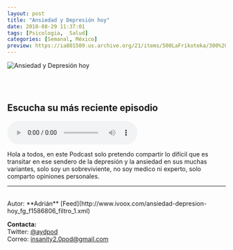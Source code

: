 ```yaml
---
layout: post
title: "Ansiedad y Depresión hoy"
date: 2018-08-29 11:37:01
tags: [Psicologia,  Salud]
categories: [Semanal, México]
preview: https://ia801509.us.archive.org/21/items/500LaFrikoteka/300%20ayd%20-%20insanity2.0%20Podcast.png
---
```


![Ansiedad y Depresión hoy](https://ia801509.us.archive.org/21/items/500LaFrikoteka/500%20ayd%20-%20insanity2.0%20Podcast.png)

<br/>
<br/>

## Escucha su más reciente episodio

<!--reproductor-feed=http://www.ivoox.com/ansiedad-depresion-hoy_fg_f1586806_filtro_1.xml-->
<!--reproductor-start-->
<audio id="audio" preload="auto" controls="" src="http://www.ivoox.com/toc-cuando-pensamientos-indeseados-toman-control_mf_28454987_feed_1.mp3"></audio>
<!--reproductor-end-->

Hola a todos, en este Podcast solo pretendo compartir lo difícil que es transitar en ese sendero de la depresión y la ansiedad en sus muchas variantes, solo soy un sobreviviente, no soy medico ni experto, solo comparto opiniones personales.

_ _ _

<br>
Autor: **Adrián**  
[Feed](http://www.ivoox.com/ansiedad-depresion-hoy_fg_f1586806_filtro_1.xml)   


**Contacta:**  
Twitter: [@aydpod](https://twitter.com/aydpod)  
Correo: [insanity2.0pod@gmail.com](mailto:insanity2.0pod@gmail.com)  

